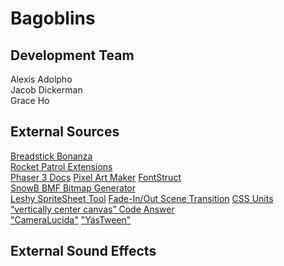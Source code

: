 # Bagoblins

## Development Team

Alexis Adolpho  
Jacob Dickerman  
Grace Ho  

## External Sources

[Breadstick Bonanza](https://github.com/jwdicker/BreadstickBonanza)  
[Rocket Patrol Extensions](https://github.com/jwdicker/RocketPatrolExtensions)  
[Phaser 3 Docs](https://newdocs.phaser.io/) 
[Pixel Art Maker](http://pixelartmaker.com/)
[FontStruct](https://fontstruct.com/)  
[SnowB BMF Bitmap Generator](https://snowb.org/)  
[Leshy SpriteSheet Tool](https://www.leshylabs.com/apps/sstool/) 
[Fade-In/Out Scene Transition](https://blog.ourcade.co/posts/2020/phaser-3-fade-out-scene-transition/) 
[CSS Units](https://www.w3schools.com/cssref/css_units.asp)  
[“vertically center canvas” Code Answer](https://www.codegrepper.com/code-examples/css/vertically+center+canvas)  
["CameraLucida"](https://github.com/nathanaltice/CameraLucida)
["YasTween"](https://github.com/nathanaltice/YasTween)  

## External Sound Effects